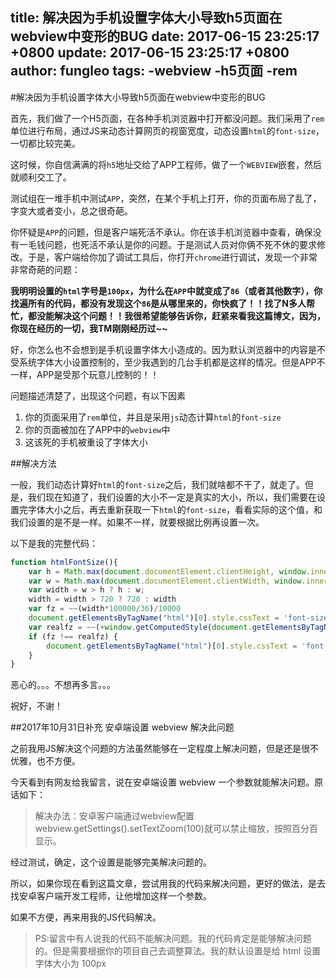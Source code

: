 title: 解决因为手机设置字体大小导致h5页面在webview中变形的BUG
date: 2017-06-15 23:25:17 +0800
update: 2017-06-15 23:25:17 +0800
author: fungleo
tags:
    -webview
    -h5页面
    -rem
---

#解决因为手机设置字体大小导致h5页面在webview中变形的BUG

首先，我们做了一个H5页面，在各种手机浏览器中打开都没问题。我们采用了`rem`单位进行布局，通过JS来动态计算网页的视窗宽度，动态设置`html`的`font-size`，一切都比较完美。

这时候，你自信满满的将`h5`地址交给了APP工程师，做了一个`WEBVIEW`嵌套，然后就顺利交工了。

测试组在一堆手机中测试`APP`，突然，在某个手机上打开，你的页面布局了乱了，字变大或者变小，总之很奇葩。

你怀疑是`APP`的问题，但是客户端死活不承认。你在该手机浏览器中查看，确保没有一毛钱问题，也死活不承认是你的问题。于是测试人员对你俩不死不休的要求修改。于是，客户端给你加了调试工具后，你打开`chrome`进行调试，发现一个非常非常奇葩的问题：

**我明明设置的`html`字号是`100px`，为什么在`APP`中就变成了`86`（或者其他数字），你找遍所有的代码，都没有发现这个`86`是从哪里来的，你快疯了！！找了N多人帮忙，都没能解决这个问题！！我很希望能够告诉你，赶紧来看我这篇博文，因为，你现在经历的一切，我TM刚刚经历过~~**

好，你怎么也不会想到是手机设置字体大小造成的。因为默认浏览器中的内容是不受系统字体大小设置控制的，至少我遇到的几台手机都是这样的情况。但是APP不一样，APP是受那个玩意儿控制的！！

问题描述清楚了，出现这个问题，有以下因素

1. 你的页面采用了`rem`单位，并且是采用`js`动态计算`html`的`font-size`
2. 你的页面被加在了APP中的`webview`中
3. 这该死的手机被重设了字体大小

##解决方法

一般，我们动态计算好`html`的`font-size`之后，我们就啥都不干了，就走了。但是，我们现在知道了，我们设置的大小不一定是真实的大小，所以，我们需要在设置完字体大小之后，再去重新获取一下`html`的`font-size`，看看实际的这个值，和我们设置的是不是一样。如果不一样，就要根据比例再设置一次。

以下是我的完整代码：

```js
function htmlFontSize(){
	var h = Math.max(document.documentElement.clientHeight, window.innerHeight || 0);
	var w = Math.max(document.documentElement.clientWidth, window.innerWidth || 0);
	var width = w > h ? h : w;
	width = width > 720 ? 720 : width
	var fz = ~~(width*100000/36)/10000
	document.getElementsByTagName("html")[0].style.cssText = 'font-size: ' + fz +"px";
	var realfz = ~~(+window.getComputedStyle(document.getElementsByTagName("html")[0]).fontSize.replace('px','')*10000)/10000
	if (fz !== realfz) {
		document.getElementsByTagName("html")[0].style.cssText = 'font-size: ' + fz * (fz / realfz) +"px";
	}
}
```

恶心的。。。不想再多言。。。

祝好，不谢！

##2017年10月31日补充 安卓端设置 webview 解决此问题

之前我用JS解决这个问题的方法虽然能够在一定程度上解决问题，但是还是很不优雅，也不方便。

今天看到有网友给我留言，说在安卓端设置 webview 一个参数就能解决问题。原话如下：

> 解决办法：安卓客户端通过webview配置webview.getSettings().setTextZoom(100)就可以禁止缩放，按照百分百显示。

经过测试，确定，这个设置是能够完美解决问题的。

所以，如果你现在看到这篇文章，尝试用我的代码来解决问题，更好的做法，是去找安卓客户端开发工程师，让他增加这样一个参数。

如果不方便，再来用我的JS代码解决。

> PS:留言中有人说我的代码不能解决问题。我的代码肯定是能够解决问题的。但是需要根据你的项目自己去调整算法。我的默认设置是给 html 设置字体大小为  100px 
